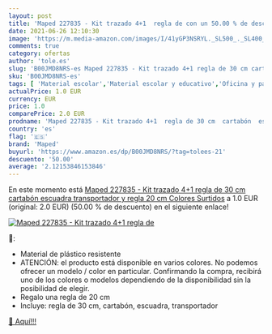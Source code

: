```yaml
---
layout: post
title: 'Maped 227835 - Kit trazado 4+1  regla de con un 50.00 % de descuento'
date: 2021-06-26 12:10:30
image: 'https://m.media-amazon.com/images/I/41yGP3NSRYL._SL500_._SL400_.jpg'
comments: true
category: ofertas
author: 'tole.es'
slug: 'B00JMD8NRS-es Maped 227835 - Kit trazado 4+1 regla de 30 cm cartabón...'
sku: 'B00JMD8NRS-es'
tags: [ 'Material escolar','Material escolar y educativo','Oficina y papelería','Reglas y escuadras','cartabón','maped', ]
actualPrice: 1.0 EUR
currency: EUR
price: 1.0
comparePrice: 2.0 EUR
prodname: 'Maped 227835 - Kit trazado 4+1  regla de 30 cm  cartabón  escuadra  transportador y regla 20 cm  Colores Surtidos'
country: 'es'
flag: '🇪🇸'
brand: 'Maped'
buyurl: 'https://www.amazon.es/dp/B00JMD8NRS/?tag=tolees-21'
descuento: '50.00'
average: '2.12153846153846'
---
```


En este momento está [Maped 227835 - Kit trazado 4+1  regla de 30 cm  cartabón  escuadra  transportador y regla 20 cm  Colores Surtidos](https://www.amazon.es/dp/B00JMD8NRS/?tag=tolees-21) a 1.0 EUR (original: 2.0 EUR) (50.00 %  de descuento) en el siguiente enlace!

[![Maped 227835 - Kit trazado 4+1  regla de](https://m.media-amazon.com/images/I/41yGP3NSRYL._SL500_._SL400_.jpg)](https://www.amazon.es/dp/B00JMD8NRS/?tag=tolees-21)

🔎:

- Material de plástico resistente
- ATENCIÓN: el producto está disponible en varios colores. No podemos ofrecer un modelo / color en particular. Confirmando la compra, recibirá uno de los colores o modelos dependiendo de la disponibilidad sin la posibilidad de elegir.
- Regalo una regla de 20 cm
- Incluye: regla de 30 cm, cartabón, escuadra, transportador

[🛒 Aquí!!!](https://www.amazon.es/dp/B00JMD8NRS/?tag=tolees-21)
